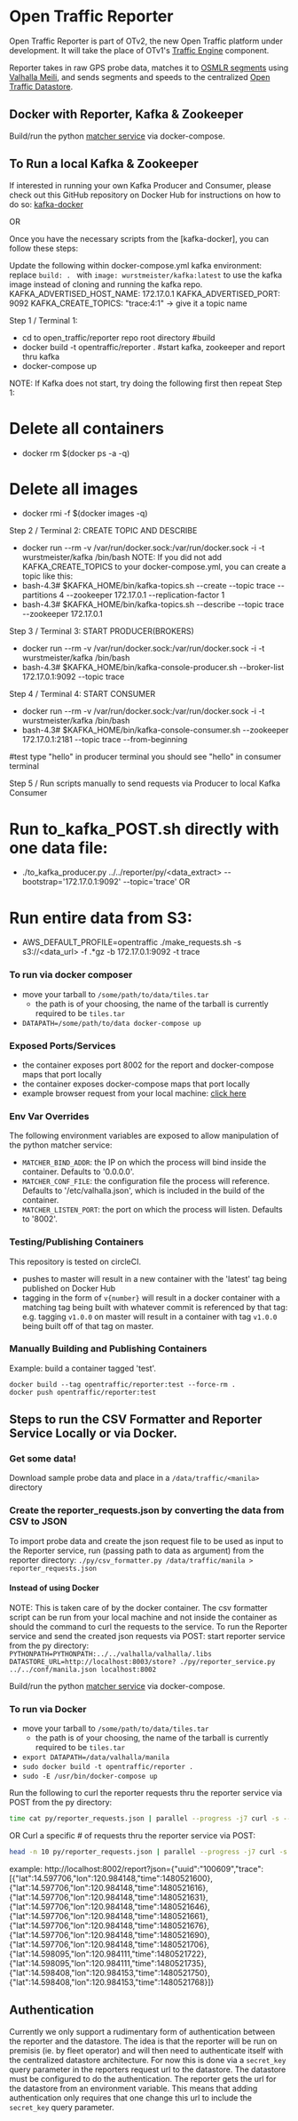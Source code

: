 # Open Traffic Reporter

Open Traffic Reporter is part of OTv2, the new Open Traffic platform under development. It will take the place of OTv1's [Traffic Engine](https://github.com/opentraffic/traffic-engine) component.

Reporter takes in raw GPS probe data, matches it to [OSMLR segments](https://github.com/opentraffic/osmlr/blob/master/docs/intro.md) using [Valhalla Meili](https://github.com/valhalla/valhalla/blob/master/docs/meili.md), and sends segments and speeds to the centralized [Open Traffic Datastore](https://github.com/opentraffic/datastore).

## Docker with Reporter, Kafka & Zookeeper

Build/run the python [matcher service](https://github.com/opentraffic/reporter) via docker-compose.

## To Run a local Kafka & Zookeeper

If interested in running your own Kafka Producer and Consumer, please check out this GitHub repository on Docker Hub for instructions on how to do so:
[kafka-docker](http://wurstmeister.github.io/kafka-docker/)

OR

Once you have the necessary scripts from the [kafka-docker], you can follow these steps:

  Update the following within docker-compose.yml kafka environment:
   replace `build: . ` with `image: wurstmeister/kafka:latest` to use the kafka image instead of cloning and running the kafka repo.
   KAFKA_ADVERTISED_HOST_NAME: 172.17.0.1
   KAFKA_ADVERTISED_PORT: 9092
   KAFKA_CREATE_TOPICS: "trace:4:1" -> give it a topic name

  Step 1 / Terminal 1:
  * cd to open_traffic/reporter repo root directory
  #build
  * docker build -t opentraffic/reporter .
  #start kafka, zookeeper and report thru kafka
  * docker-compose up
  
  NOTE: If Kafka does not start, try doing the following first then repeat Step 1:
  # Delete all containers
  * docker rm $(docker ps -a -q)
  # Delete all images
  * docker rmi -f $(docker images -q)

  Step 2 / Terminal 2: CREATE TOPIC AND DESCRIBE
  * docker run --rm -v /var/run/docker.sock:/var/run/docker.sock -i -t wurstmeister/kafka /bin/bash
  NOTE: If you did not add KAFKA_CREATE_TOPICS to your docker-compose.yml, you can create a topic like this:
  * bash-4.3# $KAFKA_HOME/bin/kafka-topics.sh --create --topic trace --partitions 4 --zookeeper 172.17.0.1 --replication-factor 1
  * bash-4.3# $KAFKA_HOME/bin/kafka-topics.sh --describe --topic trace --zookeeper 172.17.0.1

  Step 3 / Terminal 3: START PRODUCER(BROKERS)
  * docker run --rm -v /var/run/docker.sock:/var/run/docker.sock -i -t wurstmeister/kafka /bin/bash
  * bash-4.3# $KAFKA_HOME/bin/kafka-console-producer.sh --broker-list 172.17.0.1:9092 --topic trace

  Step 4 / Terminal 4: START CONSUMER
  * docker run --rm -v /var/run/docker.sock:/var/run/docker.sock -i -t wurstmeister/kafka /bin/bash
  * bash-4.3# $KAFKA_HOME/bin/kafka-console-consumer.sh --zookeeper 172.17.0.1:2181 --topic trace --from-beginning

  #test
  type "hello" in producer terminal
  you should see "hello" in consumer terminal

  Step 5 / Run scripts manually to send requests via Producer to local Kafka Consumer
  # Run to_kafka_POST.sh directly with one data file:
  * ./to_kafka_producer.py ../../reporter/py/<data_extract> --bootstrap='172.17.0.1:9092' --topic='trace'
  OR
  # Run entire data from S3:
  * AWS_DEFAULT_PROFILE=opentraffic ./make_requests.sh -s s3://<data_url> -f <file>.*gz -b 172.17.0.1:9092 -t trace

### To run via docker composer
* move your tarball to `/some/path/to/data/tiles.tar`
  * the path is of your choosing, the name of the tarball is currently required to be `tiles.tar`
* `DATAPATH=/some/path/to/data docker-compose up`

### Exposed Ports/Services
* the container exposes port 8002 for the report and docker-compose maps that port locally
* the container exposes docker-compose maps that port locally
* example browser request from your local machine: [click here](http://localhost:8002/report?json=%7B%22trace%22%3A%5B%7B%22lat%22%3A14.543087%2C%22lon%22%3A121.021019%2C%22time%22%3A1000%7D%2C%7B%22lat%22%3A14.543620%2C%22lon%22%3A121.021652%2C%22time%22%3A1008%7D%2C%7B%22lat%22%3A14.544957%2C%22lon%22%3A121.023247%2C%22time%22%3A1029%7D%2C%7B%22lat%22%3A14.545470%2C%22lon%22%3A121.023811%2C%22time%22%3A1036%7D%2C%7B%22lat%22%3A14.546580%2C%22lon%22%3A121.025124%2C%22time%22%3A1053%7D%2C%7B%22lat%22%3A14.547284%2C%22lon%22%3A121.025932%2C%22time%22%3A1064%7D%2C%7B%22lat%22%3A14.547817%2C%22lon%22%3A121.026665%2C%22time%22%3A1072%7D%2C%7B%22lat%22%3A14.549700%2C%22lon%22%3A121.028839%2C%22time%22%3A1101%7D%2C%7B%22lat%22%3A14.550350%2C%22lon%22%3A121.029610%2C%22time%22%3A1111%7D%2C%7B%22lat%22%3A14.551256%2C%22lon%22%3A121.030693%2C%22time%22%3A1125%7D%2C%7B%22lat%22%3A14.551785%2C%22lon%22%3A121.031395%2C%22time%22%3A1133%7D%2C%7B%22lat%22%3A14.553422%2C%22lon%22%3A121.033340%2C%22time%22%3A1158%7D%2C%7B%22lat%22%3A14.553819%2C%22lon%22%3A121.033806%2C%22time%22%3A1164%7D%2C%7B%22lat%22%3A14.553976%2C%22lon%22%3A121.033997%2C%22time%22%3A1167%7D%5D%7D)

### Env Var Overrides

The following environment variables are exposed to allow manipulation of the python matcher service:

- `MATCHER_BIND_ADDR`: the IP on which the process will bind inside the container. Defaults to '0.0.0.0'.
- `MATCHER_CONF_FILE`: the configuration file the process will reference. Defaults to '/etc/valhalla.json', which is included in the build of the container.
- `MATCHER_LISTEN_PORT`: the port on which the process will listen. Defaults to '8002'.

### Testing/Publishing Containers

This repository is tested on circleCI.

- pushes to master will result in a new container with the 'latest' tag being published on Docker Hub
- tagging in the form of `v{number}` will result in a docker container with a matching tag being built with whatever commit is referenced by that tag: e.g. tagging `v1.0.0` on master will result in a container with tag `v1.0.0` being built off of that tag on master.

### Manually Building and Publishing Containers

Example: build a container tagged 'test'.

```
docker build --tag opentraffic/reporter:test --force-rm .
docker push opentraffic/reporter:test
```

## Steps to run the CSV Formatter and Reporter Service Locally or via Docker.

### Get some data!

Download sample probe data and place in a `/data/traffic/<manila>` directory

### Create the reporter_requests.json by converting the data from CSV to JSON

To import probe data and create the json request file to be used as input to the Reporter service, run (passing path to data as argument) from the reporter directory:
`./py/csv_formatter.py /data/traffic/manila > reporter_requests.json`

#### Instead of using Docker

NOTE:  This is taken care of by the docker container. The csv formatter script can be run from your local machine and not inside the container as should the command to curl the requests to the service.
To run the Reporter service and send the created json requests via POST:
start reporter service from the py directory:
`PYTHONPATH=PYTHONPATH:../../valhalla/valhalla/.libs DATASTORE_URL=http://localhost:8003/store? ./py/reporter_service.py ../../conf/manila.json localhost:8002`

Build/run the python [matcher service](https://github.com/opentraffic/reporter) via docker-compose.

### To run via Docker
* move your tarball to `/some/path/to/data/tiles.tar`
  * the path is of your choosing, the name of the tarball is currently required to be `tiles.tar`
* `export DATAPATH=/data/valhalla/manila`
* `sudo docker build -t opentraffic/reporter .`
* `sudo -E /usr/bin/docker-compose up`

 Run the following to curl the reporter requests thru the reporter service via POST from the py directory:

```sh
time cat py/reporter_requests.json | parallel --progress -j7 curl -s --data '{}' -o /dev/null http://localhost:8002/report?
```

OR Curl a specific # of requests thru the reporter service via POST:

```sh
head -n 10 py/reporter_requests.json | parallel --progress -j7 curl -s --data '{}' -o /dev/null http://localhost:8002/report?
```

example:
http://localhost:8002/report?json={"uuid":"100609","trace":[{"lat":14.597706,"lon":120.984148,"time":1480521600},{"lat":14.597706,"lon":120.984148,"time":1480521616},{"lat":14.597706,"lon":120.984148,"time":1480521631},{"lat":14.597706,"lon":120.984148,"time":1480521646},{"lat":14.597706,"lon":120.984148,"time":1480521661},{"lat":14.597706,"lon":120.984148,"time":1480521676},{"lat":14.597706,"lon":120.984148,"time":1480521690},{"lat":14.597706,"lon":120.984148,"time":1480521706},{"lat":14.598095,"lon":120.984111,"time":1480521722},{"lat":14.598095,"lon":120.984111,"time":1480521735},{"lat":14.598408,"lon":120.984153,"time":1480521750},{"lat":14.598408,"lon":120.984153,"time":1480521768}]}

## Authentication

Currently we only support a rudimentary form of authentication between the reporter and the datastore. The idea is that the reporter will be run on premisis (ie. by fleet operator) and will then need to authenticate itself with the centralized datastore architecture. For now this is done via a `secret_key` query parameter in the reporters request url to the datastore. The datastore must be configured to do the authentication. The reporter gets the url for the datastore from an environment variable. This means that adding authentication only requires that one change this url to include the `secret_key` query parameter.
